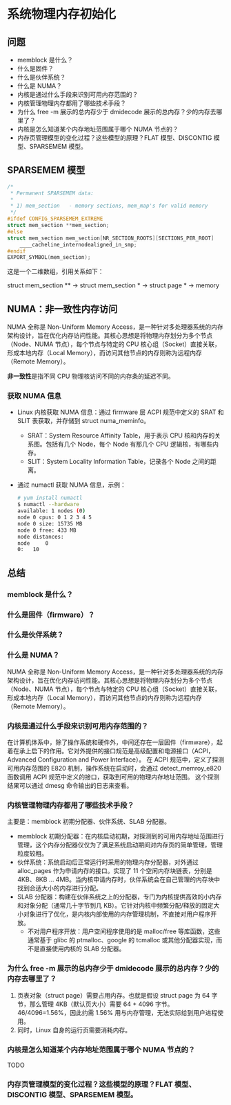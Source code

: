 # 系统物理内存初始化

## 问题

- memblock 是什么？
- 什么是固件？
- 什么是伙伴系统？
- 什么是 NUMA？
- 内核是通过什么手段来识别可用内存范围的？
- 内核管理物理内存都用了哪些技术手段？
- 为什么 free -m 展示的总内存少于 dmidecode 展示的总内存？少的内存去哪里了？
- 内核是怎么知道某个内存地址范围属于哪个 NUMA 节点的？
- 内存页管理模型的变化过程？这些模型的原理？FLAT 模型、DISCONTIG 模型、SPARSEMEM 模型。

## SPARSEMEM 模型

```c
/*
 * Permanent SPARSEMEM data:
 *
 * 1) mem_section	- memory sections, mem_map's for valid memory
 */
#ifdef CONFIG_SPARSEMEM_EXTREME
struct mem_section **mem_section;
#else
struct mem_section mem_section[NR_SECTION_ROOTS][SECTIONS_PER_ROOT]
	____cacheline_internodealigned_in_smp;
#endif
EXPORT_SYMBOL(mem_section);
```

这是一个二维数组，引用关系如下：

struct mem_section ** -> struct mem_section * -> struct page * -> memory


## NUMA：非一致性内存访问

NUMA 全称是 Non-Uniform Memory Access，是一种针对多处理器系统的内存架构设计，旨在优化内存访问性能。其核心思想是将物理内存划分为多个节点（Node、NUMA 节点），每个节点与特定的 CPU 核心组（Socket）直接关联，形成本地内存（Local Memory），而访问其他节点的内存则称为远程内存（Remote Memory）。

**非一致性**是指不同 CPU 物理核访问不同的内存条的延迟不同。

### 获取 NUMA 信息

- Linux 内核获取 NUMA 信息：通过 firmware 层 ACPI 规范中定义的 SRAT 和 SLIT 表获取，并存储到 struct numa_meminfo。
  - SRAT：System Resource Affinity Table，用于表示 CPU 核和内存的关系图。包括有几个 Node，每个 Node 有那几个 CPU 逻辑核，有哪些内存。
  - SLIT：System Locality Information Table，记录各个 Node 之间的距离。

- 通过 numactl 获取 NUMA 信息，示例：

    ```bash
    # yum install numactl
    $ numactl --hardware
    available: 1 nodes (0)
    node 0 cpus: 0 1 2 3 4 5
    node 0 size: 15735 MB
    node 0 free: 433 MB
    node distances:
    node     0
    0:   10
    ```

## 总结

### memblock 是什么？
### 什么是固件（firmware）？
### 什么是伙伴系统？

### 什么是 NUMA？

NUMA 全称是 Non-Uniform Memory Access，是一种针对多处理器系统的内存架构设计，旨在优化内存访问性能。其核心思想是将物理内存划分为多个节点（Node、NUMA 节点），每个节点与特定的 CPU 核心组（Socket）直接关联，形成本地内存（Local Memory），而访问其他节点的内存则称为远程内存（Remote Memory）。

### 内核是通过什么手段来识别可用内存范围的？

在计算机体系中，除了操作系统和硬件外，中间还存在一层固件（firmware），起着在承上启下的作用。它对外提供的接口规范是高级配置和电源接口（ACPI，Advanced Configuration and Power Interface）。
在 ACPI 规范中，定义了探测可用内存范围的 E820 机制，操作系统在启动时，会通过 detect_memroy_e820 函数调用 ACPI 规范中定义的接口，获取到可用的物理内存地址范围。
这个探测结果可以通过 dmesg 命令输出的日志来查看。

### 内核管理物理内存都用了哪些技术手段？

主要是：memblock 初期分配器、伙伴系统、SLAB 分配器。

- memblock 初期分配器：在内核启动初期，对探测到的可用内存地址范围进行管理，这个内存分配器仅仅为了满足系统启动期间对内存页的简单管理，管理粒度较粗。
- 伙伴系统：系统启动后正常运行时采用的物理内存分配器，对外通过 alloc_pages 作为申请内存的接口。实现了 11 个空闲内存块链表，分别是 4KB、8KB ... 4MB。当内核申请内存时，伙伴系统会在自己管理的内存块中找到合适大小的内存进行分配。
- SLAB 分配器：构建在伙伴系统之上的分配器，专门为内核提供高效的小内存和对象分配（通常几十字节到几 KB）。它针对内核中频繁分配/释放的固定大小对象进行了优化，是内核内部使用的内存管理机制，不直接对用户程序开放。
  - 不对用户程序开放：用户空间程序使用的是 malloc/free 等库函数，这些通常基于 glibc 的 ptmalloc、google 的 tcmalloc 或其他分配器实现，而不是直接使用内核的 SLAB 分配器。

### 为什么 free -m 展示的总内存少于 dmidecode 展示的总内存？少的内存去哪里了？

1. 页表对象（struct page）需要占用内存。也就是假设 struct page 为 64 字节，那么管理 4KB（默认页大小）需要 64 + 4096 字节。46/4096=1.56%，因此约需 1.56% 用与内存管理，无法实际给到用户进程使用。
2. 同时，Linux 自身的运行页需要消耗内存。

### 内核是怎么知道某个内存地址范围属于哪个 NUMA 节点的？

TODO

### 内存页管理模型的变化过程？这些模型的原理？FLAT 模型、DISCONTIG 模型、SPARSEMEM 模型。
